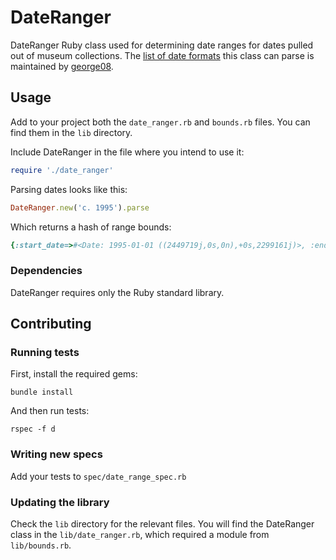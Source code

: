 # DateRanger

DateRanger Ruby class used for determining date ranges for dates pulled out of museum collections. The [list of date formats](https://gist.github.com/george08/4a115d95137827829e1419fcb5c0bd99) this class can parse is maintained by [george08](https://github.com/george08).

## Usage

Add to your project both the `date_ranger.rb` and `bounds.rb` files. You can find them in the `lib` directory.

Include DateRanger in the file where you intend to use it:

```ruby
require './date_ranger'
```

Parsing dates looks like this:
```ruby
DateRanger.new('c. 1995').parse
```

Which returns a hash of range bounds:
```ruby
{:start_date=>#<Date: 1995-01-01 ((2449719j,0s,0n),+0s,2299161j)>, :end_date=>#<Date: 1995-12-31 ((2450083j,0s,0n),+0s,2299161j)>}
```

### Dependencies

DateRanger requires only the Ruby standard library.

## Contributing

### Running tests

First, install the required gems:

```
bundle install
```

And then run tests:

```
rspec -f d
```

### Writing new specs

Add your tests to `spec/date_range_spec.rb`

### Updating the library

Check the `lib` directory for the relevant files. You will find the DateRanger class in the `lib/date_ranger.rb`, which required a module from `lib/bounds.rb`.
